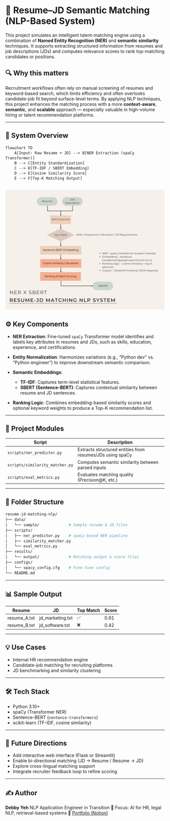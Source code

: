 # 📌 Resume–JD Semantic Matching (NLP-Based System)

This project simulates an intelligent talent-matching engine using a combination of **Named Entity Recognition (NER)** and **semantic similarity** techniques. It supports extracting structured information from resumes and job descriptions (JDs) and computes relevance scores to rank top-matching candidates or positions.

## 🔍 Why this matters

Recruitment workflows often rely on manual screening of resumes and keyword-based search, which limits efficiency and often overlooks candidate–job fit beyond surface-level terms. By applying NLP techniques, this project enhances the matching process with a more **context-aware**, **semantic**, and **scalable** approach — especially valuable in high-volume hiring or talent recommendation platforms.

---

## 🧭 System Overview
```mermaid
flowchart TD
    A[Input: Raw Resume + JD] --> B[NER Extraction (spaCy Transformer)]
    B --> C[Entity Standardization]
    C --> D[TF-IDF / SBERT Embedding]
    D --> E[Cosine Similarity Score]
    E --> F[Top-K Matching Output]
```

![Architecture Diagram](./resume_jd_matching.png)
---

## ⚙️ Key Components

* **NER Extraction**: Fine-tuned `spaCy` Transformer model identifies and labels key attributes in resumes and JDs, such as skills, education, experience, and certifications.

* **Entity Normalization**: Harmonizes variations (e.g., “Python dev” vs. “Python engineer”) to improve downstream semantic comparison.

* **Semantic Embeddings**:

  * **TF-IDF**: Captures term-level statistical features.
  * **SBERT (Sentence-BERT)**: Captures contextual similarity between resume and JD sentences.

* **Ranking Logic**: Combines embedding-based similarity scores and optional keyword weights to produce a Top-K recommendation list.

---

## 🧪 Project Modules

| Script                          | Description                                               |
| ------------------------------- | --------------------------------------------------------- |
| `scripts/ner_predictor.py`      | Extracts structured entities from resumes/JDs using spaCy |
| `scripts/similarity_matcher.py` | Computes semantic similarity between parsed inputs        |
| `scripts/eval_metrics.py`       | Evaluates matching quality (Precision\@K, etc.)           |

---

## 📂 Folder Structure

```bash
resume-jd-matching-nlp/
├── data/
│   └── sample/             # Sample resume & JD files
├── scripts/
│   ├── ner_predictor.py    # spaCy-based NER pipeline
│   ├── similarity_matcher.py
│   └── eval_metrics.py
├── results/
│   └── output/             # Matching output & score files
├── configs/
│   └── spacy_config.cfg    # Fine-tune config
└── README.md
```

---

## 📊 Sample Output

| Resume        | JD                | Top Match | Score |
| ------------- | ----------------- | --------- | ----- |
| resume\_A.txt | jd\_marketing.txt | ✅         | 0.91  |
| resume\_B.txt | jd\_software.txt  | ❌         | 0.42  |

---

## 💡 Use Cases

* Internal HR recommendation engine
* Candidate–job matching for recruiting platforms
* JD benchmarking and similarity clustering

---

## 🛠 Tech Stack

* Python 3.10+
* spaCy (Transformer NER)
* Sentence-BERT (`sentence-transformers`)
* scikit-learn (TF-IDF, cosine similarity)

---

## 🚀 Future Directions

* Add interactive web interface (Flask or Streamlit)
* Enable bi-directional matching (JD → Resume / Resume → JD)
* Explore cross-lingual matching support
* Integrate recruiter feedback loop to refine scoring

---

## ✍️ Author

**Debby Yeh**
NLP Application Engineer in Transition
📌 Focus: AI for HR, legal NLP, retrieval-based systems
🔗 [Portfolio (Notion)](https://mango-mapusaurus-5df.notion.site/Debby-Yeh-Portfolio-1ca5118474d2801caa58de564fb53e38)

